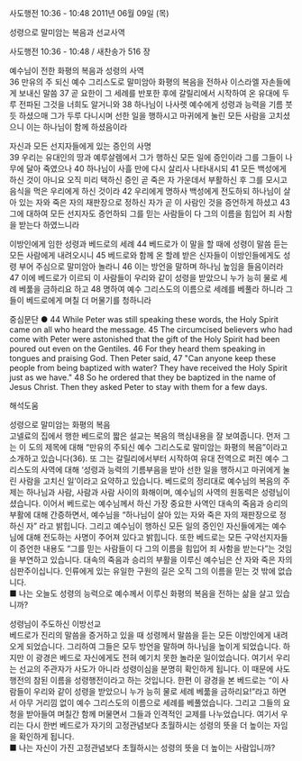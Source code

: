 사도행전 10:36 - 10:48 
2011년 06월 09일 (목)

성령으로 말미암는 복음과 선교사역



사도행전 10:36 - 10:48 / 새찬송가 516 장


예수님이 전한 화평의 복음과 성령의 사역  
36 만유의 주 되신 예수 그리스도로 말미암아 화평의 복음을 전하사 이스라엘 자손들에게 보내신 말씀 37 곧 요한이 그 세례를 반포한 후에 갈릴리에서 시작하여 온 유대에 두루 전파된 그것을 너희도 알거니와 38 하나님이 나사렛 예수에게 성령과 능력을 기름 붓듯 하셨으매 그가 두루 다니시며 선한 일을 행하시고 마귀에게 눌린 모든 사람을 고치셨으니 이는 하나님이 함께 하셨음이라  

자신과 모든 선지자들에게 있는 증인의 사명  
39 우리는 유대인의 땅과 예루살렘에서 그가 행하신 모든 일에 증인이라 그를 그들이 나무에 달아 죽였으나 40 하나님이 사흘 만에 다시 살리사 나타내시되 41 모든 백성에게 하신 것이 아니요 오직 미리 택하신 증인 곧 죽은 자 가운데서 부활하신 후 그를 모시고 음식을 먹은 우리에게 하신 것이라 42 우리에게 명하사 백성에게 전도하되 하나님이 살아 있는 자와 죽은 자의 재판장으로 정하신 자가 곧 이 사람인 것을 증언하게 하셨고 43 그에 대하여 모든 선지자도 증언하되 그를 믿는 사람들이 다 그의 이름을 힘입어 죄 사함을 받는다 하였느니라  

이방인에게 임한 성령과 베드로의 세례 
44 베드로가 이 말을 할 때에 성령이 말씀 듣는 모든 사람에게 내려오시니 45 베드로와 함께 온 할례 받은 신자들이 이방인들에게도 성령 부어 주심으로 말미암아 놀라니 46 이는 방언을 말하며 하나님 높임을 들음이러라 47 이에 베드로가 이르되 이 사람들이 우리와 같이 성령을 받았으니 누가 능히 물로 세례 베풂을 금하리요 하고 48 명하여 예수 그리스도의 이름으로 세례를 베풀라 하니라 그들이 베드로에게 며칠 더 머물기를 청하니라  

중심문단 ● 44 While Peter was still speaking these words, the Holy Spirit came on all who heard the message. 45 The circumcised believers who had come with Peter were astonished that the gift of the Holy Spirit had been poured out even on the Gentiles. 46 For they heard them speaking in tongues and praising God. Then Peter said, 47 "Can anyone keep these people from being baptized with water? They have received the Holy Spirit just as we have." 48 So he ordered that they be baptized in the name of Jesus Christ. Then they asked Peter to stay with them for a few days.

해석도움





성령으로 말미암는 화평의 복음  
고넬료의 집에서 행한 베드로의 짧은 설교는 복음의 핵심내용을 잘 보여줍니다. 먼저 그는 이 도의 제목에 대해 “만유의 주되신 예수 그리스도로 말미암는 화평의 복음”이라고 소개하고 있습니다(36). 또 그는 갈릴리에서부터 시작하여 유대 전역으로 퍼진 예수 그리스도의 사역에 대해 ‘성령과 능력의 기름부음을 받아 선한 일을 행하시고 마귀에게 눌린 사람을 고치신 일’이라고 요약하고 있습니다. 베드로의 정리대로 예수님의 복음의 주제는 하나님과 사람, 사람과 사람 사이의 화해이며, 예수님의 사역의 원동력은 성령님이셨습니다. 이어서 베드로는 예수님께서 하신 가장 중요한 사역인 대속의 죽음과 승리의 부활에 대해 간증하면서, 예수님을 “하나님이 살아 있는 자와 죽은 자의 재판장으로 정하신 자” 라고 밝힙니다. 그리고 예수님이 행하신 모든 일의 증인인 자신들에게는 예수님에 대해 전도하는 사명이 주어져 있다고 밝힙니다. 또한 베드로는 모든 구약선지자들이 증언한 내용도  “그를 믿는 사람들이 다 그의 이름을 힘입어 죄 사함을 받는다”는 것임을 부연하고 있습니다. 대속의 죽음과 승리의 부활을 이루신 예수님은 산 자와 죽은 자의 심판주이십니다. 인류에게 있는 유일한 구원의 길은 오직 그의 이름을 믿는 것 밖에 없습니다.  
■ 나는 오늘도 성령의 능력으로 예수께서 이루신 화평의 복음을 전하는 삶을 살고 있습니까?    

성령님이 주도하신 이방선교  
베드로가 진리의 말씀을 증거하고 있을 때 성령께서 말씀을 듣는 모든 이방인에게 내려오게 되었습니다. 그리하여 그들은 모두 방언을 말하며 하나님을 높이게 되었습니다. 하지만 이 광경은 베드로 자신에게도 전혀 예기치 못한 놀라운 일이었습니다. 여기서 우리는 선교의 주관자가 사도가 아니라 성령이심을 분명히 확인하게 됩니다. 이 때문에 사도행전의 참된 이름을 성령행전이라고 하는 것입니다. 한편 이 광경을 본 베드로는 “이 사람들이 우리와 같이 성령을 받았으니 누가 능히 물로 세례 베풂을 금하리요!”라고 하면서 아무 거리낌 없이 예수 그리스도의 이름으로 세례를 베풀었습니다. 그리고 그들의 요청을 받아들여 며칠간 함께 머물면서 그들과 인격적인 교제를 나누었습니다. 여기서 우리는 다시 한번 베드로가 자기의 고정관념보다 초월하시는 성령의 뜻을 더 높이는 자임을 확인하게 됩니다.  
■ 나는 자신이 가진 고정관념보다 초월하시는 성령의 뜻을 더 높이는 사람입니까?
